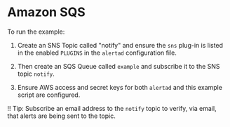 Amazon SQS
==========

To run the example:

1. Create an SNS Topic called "notify" and ensure the `sns` plug-in is listed in the enabled `PLUGINS` in the `alertad` configuration file.

2. Then create an SQS Queue called `example` and subscribe it to the SNS topic `notify`.

3. Ensure AWS access and secret keys for both `alertad` and this example script are configured.


!! Tip: Subscribe an email address to the `notify` topic to verify, via email, that alerts are being sent to the topic.


